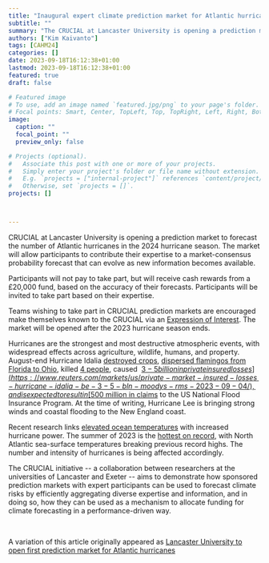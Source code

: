 ```yaml
---
title: "Inaugural expert climate prediction market for Atlantic hurricanes"
subtitle: ""
summary: "The CRUCIAL at Lancaster University is opening a prediction market to forecast the number of Atlantic hurricanes in the 2024 hurricane season."
authors: ["Kim Kaivanto"]
tags: [CAHM24]
categories: []
date: 2023-09-18T16:12:38+01:00
lastmod: 2023-09-18T16:12:38+01:00
featured: true
draft: false

# Featured image
# To use, add an image named `featured.jpg/png` to your page's folder.
# Focal points: Smart, Center, TopLeft, Top, TopRight, Left, Right, BottomLeft, Bottom, BottomRight.
image:
  caption: ""
  focal_point: ""
  preview_only: false

# Projects (optional).
#   Associate this post with one or more of your projects.
#   Simply enter your project's folder or file name without extension.
#   E.g. `projects = ["internal-project"]` references `content/project/deep-learning/index.md`.
#   Otherwise, set `projects = []`.
projects: []



---
```


CRUCIAL at Lancaster University is opening a prediction market to forecast the number of Atlantic hurricanes in the 2024 hurricane season. The market will allow participants to contribute their expertise to a market-consensus probability forecast that can evolve as new information becomes available.

Participants will not pay to take part, but will receive cash rewards from a £20,000 fund, based on the accuracy of their forecasts. Participants will be invited to take part based on their expertise.

Teams wishing to take part in CRUCIAL prediction markets are encouraged make themselves known to the CRUCIAL via an [Expression of Interest](https://www.crucialab.net/post/expression-of-interest/). The market will be opened after the 2023 hurricane season ends.

Hurricanes are the strongest and most destructive atmospheric events, with widespread effects across agriculture, wildlife, humans, and property. August-end Hurricane Idalia [destroyed crops](https://www.farmprogress.com/crops/idalia-hit-florida-georgia-agriculture), [dispersed flamingos from Florida to Ohio](https://www.independent.co.uk/climate-change/news/flamingos-hurricane-idalia-florida-ohio-b2407441.html), killed [4 people](https://www.independent.co.uk/news/florida-ap-hurricane-idalia-valdosta-georgia-b2407537.html), caused  [$3-5 billion in private insured losses](https://www.reuters.com/markets/us/private-market-insured-losses-hurricane-idalia-be-3-5-bln-moodys-rms-2023-09-04/), and is expected to result in [$500 million in claims](https://www.rms.com/newsroom/press-releases/press-detail/2023-09-04/moodys-rms-estimates-us3-billion-to-us5-billion-in-private-market-insured-losses-from-major-hurricane-idalia) to the US National Flood Insurance Program. At the time of writing, Hurricane Lee is bringing strong winds and coastal flooding to the New England coast. 

Recent research links [elevated ocean temperatures](https://phys.org/news/2021-03-precise-hurricane-power-ocean-temperature.html) with increased hurricane power. The summer of 2023 is the [hottest on record](https://climate.copernicus.eu/summer-2023-hottest-record#:~:text=North%20Atlantic%20sea%20surface%20temperatures,%C2%B0C%20on%2031st%20August.), with North Atlantic sea-surface temperatures breaking previous record highs. The number and intensity of hurricanes is being affected accordingly.

The CRUCIAL initiative -- a collaboration between researchers at the universities of Lancaster and Exeter -- aims to demonstrate how sponsored prediction markets with expert participants can be used to forecast climate risks by efficiently aggregating diverse expertise and information, and in doing so, how they can be used as a mechanism to allocate funding for climate forecasting in a performance-driven way.

<br>

A variation of this article originally appeared as [Lancaster University to open first prediction market for Atlantic hurricanes](https://www.lancaster.ac.uk/lums/news/lancaster-university-to-open-atlantic-hurricanes-expert-climate-prediction-market)

<br>
